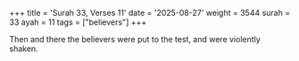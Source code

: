 +++
title = 'Surah 33, Verses 11'
date = '2025-08-27'
weight = 3544
surah = 33
ayah = 11
tags = ["believers"]
+++

Then and there the believers were put to the test, and were violently shaken.
